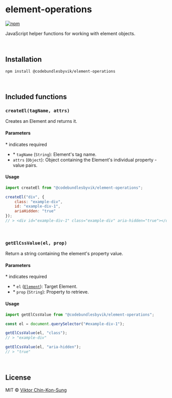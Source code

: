 # element-operations
[![npm](https://img.shields.io/npm/v/@codebundlesbyvik/element-operations)](https://www.npmjs.com/package/@codebundlesbyvik/element-operations)

JavaScript helper functions for working with element objects.

<br>

## Installation

`npm install @codebundlesbyvik/element-operations`

<br>

## Included functions

### `createEl(tagName, attrs)`

Creates an Element and returns it.

#### Parameters

\* indicates required

 - \* `tagName` (`String`): Element's tag name.
 - `attrs` (`Object`): Object containing the Element's individual property - value pairs.

#### Usage

```javascript
import createEl from "@codebundlesbyvik/element-operations";

createEl("div", {
    class: "example-div",
    id: "example-div-1",
    ariaHidden: "true"
});
// > <div id="example-div-1" class="example-div" aria-hidden="true"></div>
```

<br>

### `getElCssValue(el, prop)`

Return a string containing the element's property value.

#### Parameters

\* indicates required

 - \* `el` ([`Element`](https://developer.mozilla.org/en-US/docs/Web/API/Element)): Target Element.
 - \* `prop` (`String`): Property to retrieve.

#### Usage

```javascript
import getElCssValue from "@codebundlesbyvik/element-operations";

const el = document.querySelector("#example-div-1");

getElCssValue(el, "class");
// > "example-div"

getElCssValue(el, "aria-hidden");
// > "true"
```

<br>

## License

MIT © [Viktor Chin-Kon-Sung](https://github.com/vikputthiscodeongit)
